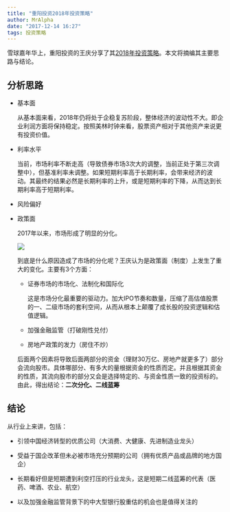 ```yaml
---
title: "重阳投资2018年投资策略"
author: MrAlpha
date: "2017-12-14 16:27"
tags: 投资策略
---
```


雪球嘉年华上，重阳投资的王庆分享了其[2018年投资策略](https://xueqiu.com/2552920054/97390653)。本文将摘编其主要思路与结论。

## 分析思路

- 基本面

  从基本面来看，2018年仍将处于企稳复苏阶段，整体经济的波动性不大。即企业利润方面将保持稳定。按照美林时钟来看，股票资产相对于其他资产来说更有投资价值。

- 利率水平

  当前，市场利率不断走高（导致债券市场3次大的调整，当前正处于第三次调整中），但基准利率未调整。如果短期利率高于长期利率，会带来经济的波动。其最终的结果必然是长期利率的上升，或是短期利率的下降，从而达到长期利率高于短期利率。

- 风险偏好

- 政策面

  2017年以来，市场形成了明显的分化。

  ![](http://7xonmk.com1.z0.glb.clouddn.com/1604de1e9631443fed63ee83.png)

  到底是什么原因造成了市场的分化呢？王庆认为是政策面（制度）上发生了重大的变化。主要有3个方面：

  + 证券市场的市场化、法制化和国际化

    这是市场分化最重要的驱动力。加大IPO节奏和数量，压缩了高估值股票的一、二级市场的套利空间，从而从根本上颠覆了成长股的投资逻辑和估值逻辑。

  + 加强金融监管（打破刚性兑付）


  + 房地产政策的发力（房住不炒）

  后面两个因素将导致后面两部分的资金（理财30万亿、房地产就更多了）部分会流向股市。具体哪部分、有多大的量根据资金的性质而定。并且根据其资金的性质，其流向股市的部分又会是选择特定的、与资金性质一致的投资标的。由此，得出结论：**二次分化、二线蓝筹**

## 结论

  从行业上来讲，包括：

  - 引领中国经济转型的优质公司（大消费、大健康、先进制造业龙头）

  - 受益于国企改革但未必被市场充分预期的公司（拥有优质产品或品牌的地方国企）

  - 长期看好但是短期遭到利空打压的行业龙头，这是短期二线蓝筹的代表（医药、啤酒、农业、航空）

  - 以及加强金融监管背景下的中大型银行股重估的机会也是值得关注的

